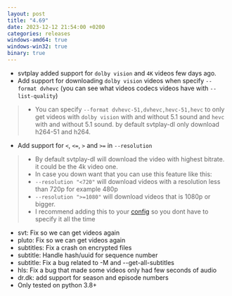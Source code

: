 ```yaml
---
layout: post
title: "4.69"
date: 2023-12-12 21:54:00 +0200
categories: releases
windows-amd64: true
windows-win32: true
binary: true
---
```


* svtplay added support for `dolby vision` and `4K` videos few days ago.
* Add support for downloading `dolby vision` videos when specify `--format dvhevc` (you can see what videos codecs videos have with `--list-quality`)
> * You can specify `--format dvhevc-51,dvhevc,hevc-51,hevc` to only get videos with `dolby vision` with and without 5.1 sound and `hevc` with and without 5.1 sound.  by default svtplay-dl only download h264-51 and h264.
* Add support for `<`, `<=`, `>` and `>=` in `--resolution`
> * By default svtplay-dl will download the video with highest bitrate. it could be the 4k video one.
> * In case you down want that you can use this feature like this:
> * `--resolution "<720"` will download videos with a resolution less than 720p for example 480p
> * `--resolution ">=1080"`  will download videos that is 1080p or bigger.
> * I recommend adding this to your [config](/config/) so you dont have to specify it all the time

* svt: Fix so we can get videos again
* pluto: Fix so we can get videos again
* subtitles: Fix a crash on encrypted files
* subtitle: Handle hash/uuid for sequence number
* subtitle: Fix a bug related to -M and --get-all-subtitles
* hls: Fix a bug that made some videos only had few seconds of audio
* dr.dk: add support for season and episode numbers
* Only tested on python 3.8+